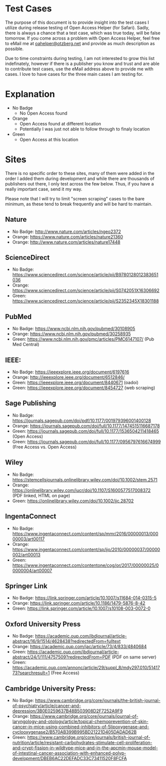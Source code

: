 # Test Cases

The purpose of this document is to provide insight into the test cases I utilize during release testing of Open Access Helper (for Safari). Sadly, there is always a chance that a test case, which was true today, will be false tomorrow. If you come across a problem with Open Access Helper, feel free to eMail me at oahelper@otzberg.net and provide as much description as possible.

Due to time constraints during testing, I am not interested to grow this list indefinately, however if there is a publisher you know and trust and are able to contribute test cases, use the eMail address above to provide me with cases. I love to have cases for the three main cases I am testing for.

# Explanation

* No Badge
    * No Open Access found
* Orange
    * Open Access found at different location
    * Potentially I was just not able to follow through to finaly location
* Green 
    * Open Access at this location


# Sites

There is no specific order to these sites, many of them were added in the order I added them during development and while there are thousands of publishers out there, I only test across the few below. Thus, if you have a really important case, send it my way.

Please note that I will try to limit "screen scraping" cases to the bare minimum, as these tend to break frequently and will be hard to maintain.

## Nature

* No Badge: http://www.nature.com/articles/ngeo2372
* Orange: https://www.nature.com/articles/nature21360
* Orange: http://www.nature.com/articles/nature17448

## ScienceDirect

* No Badge: https://www.sciencedirect.com/science/article/pii/B9780128012383651036
* Orange: https://www.sciencedirect.com/science/article/pii/S0742051X16306692 
* Green: https://www.sciencedirect.com/science/article/pii/S2352345X18301188

## PubMed

* No Badge: https://www.ncbi.nlm.nih.gov/pubmed/30108905
* Orange: https://www.ncbi.nlm.nih.gov/pubmed/30258935
* Green: https://www.ncbi.nlm.nih.gov/pmc/articles/PMC6147107/ (Pub Med Central)

## IEEE:

* No Badge: https://ieeexplore.ieee.org/document/6197616
* Orange: http://ieeexplore.ieee.org/document/6512846/ 
* Green: https://ieeexplore.ieee.org/document/8440671 (oadoi)
* Green: https://ieeexplore.ieee.org/document/8454727 (web scraping)

## Sage Publishing

* No Badge: https://journals.sagepub.com/doi/pdf/10.1177/001979396001400128
* Orange: https://journals.sagepub.com/doi/full/10.1177/1474515116687178
* Green: https://journals.sagepub.com/doi/full/10.1177/1536504211418465 (Open Access)
* Green: https://journals.sagepub.com/doi/full/10.1177/0956797616674999 (Free Access vs. Open Access)

## Wiley

* No Badge: https://stemcellsjournals.onlinelibrary.wiley.com/doi/10.1002/stem.2571 
* Orange: https://onlinelibrary.wiley.com/iucr/doi/10.1107/S1600577517008372 (PDF linked, HTML on page)
* Green: https://onlinelibrary.wiley.com/doi/10.1002/ijc.28702 

## IngentaConnect

* No Badge: https://www.ingentaconnect.com/content/sp/mmr/2016/00000013/00000003/art00117
* Orange: https://www.ingentaconnect.com/content/sp/ijo/2010/00000037/00000002/art00013
* Green: https://www.ingentaconnect.com/contentone/cog/or/2017/00000025/00000004/art00007 

## Springer Link

* No Badge: https://link.springer.com/article/10.1007/s11684-014-0315-5
* Orange: https://link.springer.com/article/10.1186/1479-5876-8-42 
* Green: https://link.springer.com/article/10.1007/s10108-003-0072-0

## Oxford University Press

* No Badge: https://academic.oup.com/ibdjournal/article-abstract/16/9/1514/4628438?redirectedFrom=fulltext
* Orange: https://academic.oup.com/jac/article/73/4/833/4840684
* Green: https://academic.oup.com/ibdjournal/article-abstract/24/1/111/4757509?redirectedFrom=PDF (PDF on same server)
* Green: https://academic.oup.com/annonc/article/29/suppl_8/mdy297.010/5141773?searchresult=1 (Free Access)

## Cambridge University Press:

* No Badge: https://www.cambridge.org/core/journals/the-british-journal-of-psychiatry/article/cancer-and-depression/3B0E0259637B48B503908D2F7252A9F9
* Orange: https://www.cambridge.org/core/journals/journal-of-laryngology-and-otology/article/topical-chemoprevention-of-skin-cancer-in-mice-using-combined-inhibitors-of-5lipoxygenase-and-cyclooxygenase2/B570AB399B995BD21221D405DADAD62B
* Green: https://www.cambridge.org/core/journals/british-journal-of-nutrition/article/resistant-carbohydrates-stimulate-cell-proliferation-and-crypt-fission-in-wildtype-mice-and-in-the-apcmin-mouse-model-of-intestinal-cancer-association-with-enhanced-polyp-development/DBEB6AC22DEFADC33C73411520F8FCFA

